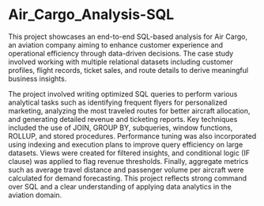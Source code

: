 # Air_Cargo_Analysis-SQL
This project showcases an end-to-end SQL-based analysis for Air Cargo, an aviation company aiming to enhance customer experience and operational efficiency through data-driven decisions. The case study involved working with multiple relational datasets including customer profiles, flight records, ticket sales, and route details to derive meaningful business insights.

The project involved writing optimized SQL queries to perform various analytical tasks such as identifying frequent flyers for personalized marketing, analyzing the most traveled routes for better aircraft allocation, and generating detailed revenue and ticketing reports. Key techniques included the use of JOIN, GROUP BY, subqueries, window functions, ROLLUP, and stored procedures. Performance tuning was also incorporated using indexing and execution plans to improve query efficiency on large datasets. Views were created for filtered insights, and conditional logic (IF clause) was applied to flag revenue thresholds. Finally, aggregate metrics such as average travel distance and passenger volume per aircraft were calculated for demand forecasting. This project reflects strong command over SQL and a clear understanding of applying data analytics in the aviation domain.

